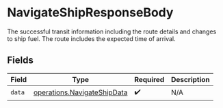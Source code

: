 # NavigateShipResponseBody

The successful transit information including the route details and changes to ship fuel. The route includes the expected time of arrival.


## Fields

| Field                                                                      | Type                                                                       | Required                                                                   | Description                                                                |
| -------------------------------------------------------------------------- | -------------------------------------------------------------------------- | -------------------------------------------------------------------------- | -------------------------------------------------------------------------- |
| `data`                                                                     | [operations.NavigateShipData](../../models/operations/navigateshipdata.md) | :heavy_check_mark:                                                         | N/A                                                                        |